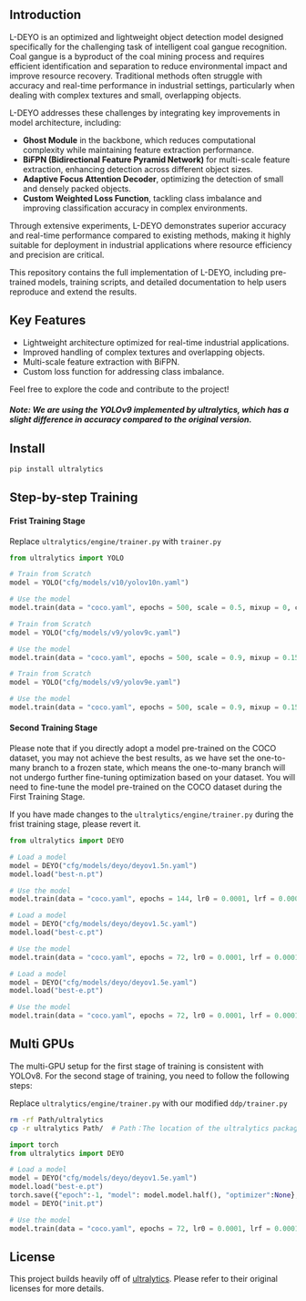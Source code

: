 ## Introduction
L-DEYO is an optimized and lightweight object detection model designed specifically for the challenging task of intelligent coal gangue recognition. Coal gangue is a byproduct of the coal mining process and requires efficient identification and separation to reduce environmental impact and improve resource recovery. Traditional methods often struggle with accuracy and real-time performance in industrial settings, particularly when dealing with complex textures and small, overlapping objects.

L-DEYO addresses these challenges by integrating key improvements in model architecture, including:

- **Ghost Module** in the backbone, which reduces computational complexity while maintaining feature extraction performance.
- **BiFPN (Bidirectional Feature Pyramid Network)** for multi-scale feature extraction, enhancing detection across different object sizes.
- **Adaptive Focus Attention Decoder**, optimizing the detection of small and densely packed objects.
- **Custom Weighted Loss Function**, tackling class imbalance and improving classification accuracy in complex environments.

Through extensive experiments, L-DEYO demonstrates superior accuracy and real-time performance compared to existing methods, making it highly suitable for deployment in industrial applications where resource efficiency and precision are critical.

This repository contains the full implementation of L-DEYO, including pre-trained models, training scripts, and detailed documentation to help users reproduce and extend the results.

## Key Features

- Lightweight architecture optimized for real-time industrial applications.
- Improved handling of complex textures and overlapping objects.
- Multi-scale feature extraction with BiFPN.
- Custom loss function for addressing class imbalance.

Feel free to explore the code and contribute to the project!


##### Note: We are using the YOLOv9 implemented by ultralytics, which has a slight difference in accuracy compared to the original version.

## Install
```bash
pip install ultralytics
```

## Step-by-step Training

#### Frist Training Stage
Replace `ultralytics/engine/trainer.py` with `trainer.py`

```python
from ultralytics import YOLO

# Train from Scratch
model = YOLO("cfg/models/v10/yolov10n.yaml")

# Use the model
model.train(data = "coco.yaml", epochs = 500, scale = 0.5, mixup = 0, copy_paste = 0)

# Train from Scratch
model = YOLO("cfg/models/v9/yolov9c.yaml")

# Use the model
model.train(data = "coco.yaml", epochs = 500, scale = 0.9, mixup = 0.15, copy_paste = 0.3)

# Train from Scratch
model = YOLO("cfg/models/v9/yolov9e.yaml")

# Use the model
model.train(data = "coco.yaml", epochs = 500, scale = 0.9, mixup = 0.15, copy_paste = 0.3)
```

#### Second Training Stage

Please note that if you directly adopt a model pre-trained on the COCO dataset, you may not achieve the best results, as we have set the one-to-many branch to a frozen state, which means the one-to-many branch will not undergo further fine-tuning optimization based on your dataset. You will need to fine-tune the model pre-trained on the COCO dataset during the First Training Stage.

If you have made changes to the `ultralytics/engine/trainer.py` during the frist training stage, please revert it.

```python
from ultralytics import DEYO

# Load a model
model = DEYO("cfg/models/deyo/deyov1.5n.yaml")
model.load("best-n.pt")

# Use the model
model.train(data = "coco.yaml", epochs = 144, lr0 = 0.0001, lrf = 0.0001, weight_decay = 0.0001, optimizer = 'AdamW', warmup_epochs = 0, mosaic = 0, scale = 0.5, mixup = 0, copy_paste = 0, freeze = 23)

# Load a model
model = DEYO("cfg/models/deyo/deyov1.5c.yaml")
model.load("best-c.pt")

# Use the model
model.train(data = "coco.yaml", epochs = 72, lr0 = 0.0001, lrf = 0.0001, weight_decay = 0.0001, optimizer = 'AdamW', warmup_epochs = 0, mosaic = 0, scale = 0.9, mixup = 0.15, copy_paste = 0.3, freeze = 22)

# Load a model
model = DEYO("cfg/models/deyo/deyov1.5e.yaml")
model.load("best-e.pt")

# Use the model
model.train(data = "coco.yaml", epochs = 72, lr0 = 0.0001, lrf = 0.0001, weight_decay = 0.0001, optimizer = 'AdamW', warmup_epochs = 0, mosaic = 0, scale = 0.9, mixup = 0.15, copy_paste = 0.3, freeze = 42)
```

## Multi GPUs
The multi-GPU setup for the first stage of training is consistent with YOLOv8. For the second stage of training, you need to follow the following steps:

Replace `ultralytics/engine/trainer.py` with our modified `ddp/trainer.py`
```bash
rm -rf Path/ultralytics
cp -r ultralytics Path/  # Path：The location of the ultralytics package
```

```python
import torch
from ultralytics import DEYO

# Load a model
model = DEYO("cfg/models/deyo/deyov1.5e.yaml")
model.load("best-e.pt")
torch.save({"epoch":-1, "model": model.model.half(), "optimizer":None}, "init.pt")
model = DEYO("init.pt")

# Use the model
model.train(data = "coco.yaml", epochs = 72, lr0 = 0.0001, lrf = 0.0001, weight_decay = 0.0001, optimizer = 'AdamW', warmup_epochs = 0, mosaic = 0, scale = 0.9, mixup = 0.15, copy_paste = 0.3, freeze = 42, device = '0, 1, 2, 3, 4, 5, 6, 7')
```

## License
This project builds heavily off of [ultralytics](https://github.com/ultralytics/ultralytics). Please refer to their original licenses for more details.



